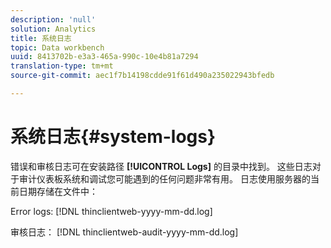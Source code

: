 ```yaml
---
description: 'null'
solution: Analytics
title: 系统日志
topic: Data workbench
uuid: 8413702b-e3a3-465a-990c-10e4b81a7294
translation-type: tm+mt
source-git-commit: aec1f7b14198cdde91f61d490a235022943bfedb

---
```



# 系统日志{#system-logs}

错误和审核日志可在安装路径 **[!UICONTROL Logs]** 的目录中找到。 这些日志对于审计仪表板系统和调试您可能遇到的任何问题非常有用。 日志使用服务器的当前日期存储在文件中：

Error logs: [!DNL thinclientweb-yyyy-mm-dd.log]

审核日志： [!DNL thinclientweb-audit-yyyy-mm-dd.log]
